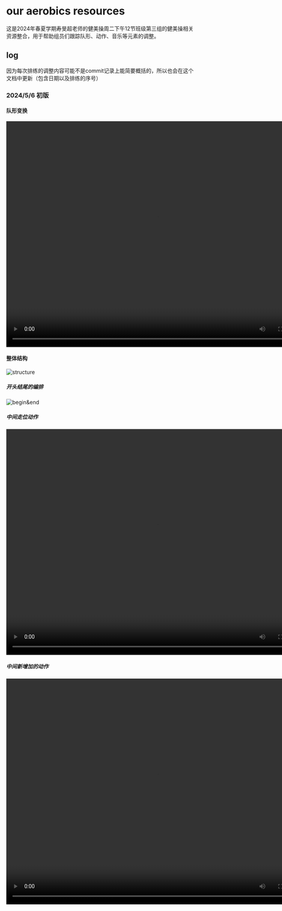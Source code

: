 # our aerobics resources

这是2024年春夏学期寿旻超老师的健美操周二下午12节班级第三组的健美操相关资源整合，用于帮助组员们跟踪队形、动作、音乐等元素的调整。

## log

因为每次排练的调整内容可能不是commit记录上能简要概括的，所以也会在这个文档中更新（包含日期以及排练的序号）

### 2024/5/6 初版

#### 队形变换

<video width="800" height="600" controls>
  <source src="video/formation.mp4" type="video/mp4">
  Your browser does not support the video tag.
</video>


#### 整体结构

![structure](img/structure.jpg)

##### 开头结尾的编排

![begin&end](img/begin_and_end.jpg)

##### 中间走位动作

<video width="800" height="600" controls>
  <source src="video/moving.mp4" type="video/mp4">
  Your browser does not support the video tag.
</video>


##### 中间新增加的动作

<video width="800" height="600" controls>
  <source src="video/new_move_mid.mp4" type="video/mp4">
  Your browser does not support the video tag.
</video>


